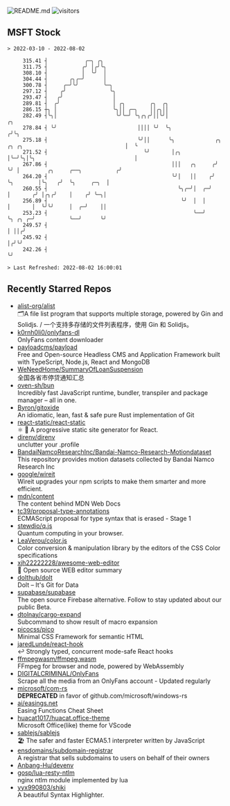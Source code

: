 ![README.md](https://github.com/Gerhut/Gerhut/workflows/README.md/badge.svg)
![visitors](https://visitors.vercel.app/Gerhut/Gerhut?token=8cf69d1f6813d272ef062726b6070c9be4ff72038cfe5a7ded7384a8da65d866)

## MSFT Stock

```
> 2022-03-10 - 2022-08-02

     315.41 ┤            ╭─╮ ╭╮                                                                                  
     311.75 ┤           ╭╯ │╭╯╰╮                                                                                 
     308.10 ┤           │  ╰╯  │                                                                                 
     304.44 ┤       ╭╮╭─╯      │                                                                                 
     300.78 ┤     ╭─╯╰╯        ╰─╮                                                                               
     297.12 ┤    ╭╯              ╰╮                                                                              
     293.47 ┤   ╭╯                │                                                                              
     289.81 ┤  ╭╯                 │ ╭╮        ╭╮  ╭╮                                                             
     286.15 ┼╮ │                  ╰╮││ ╭─╮    ││╭╮││                                                             
     282.49 ┤╰╮│                   ╰╯╰─╯ ╰╮╭╮╭╯││╰╯│                                                         ╭╮  
     278.84 ┤ ╰╯                          ││││ ╰╯  ╰╮                                                       ╭╯╰╮ 
     275.18 ┤                             ╰╯││      ╰╮             ╭╮ ╭╮ ╭╮                                 │  ╰ 
     271.52 ┤                               ╰╯       │╭╮           │╰─╯╰╮│╰╮                                │    
     267.86 ┤                                        │││   ╭╮     ╭╯    ╰╯ │         ╭╮     ╭──╮           ╭╯    
     264.20 ┤                                        ╰╯│   ││    ╭╯        ╰╮        │╰╮   ╭╯  ╰╮     ╭─╮  │     
     260.55 ┤                                          ╰╮╭─╯│  ╭─╯          │       ╭╯ │╭╮╭╯    │    ╭╯ ╰─╮│     
     256.89 ┤                                           ╰╯  │  │            │       │  ╰╯╰╯     │  ╭─╯    ││     
     253.23 ┤                                               ╰──╯            ╰╮ ╭╮ ╭─╯           ╰──╯      ╰╯     
     249.57 ┤                                                                │ ││╭╯                              
     245.92 ┤                                                                │╭╯╰╯                               
     242.26 ┤                                                                ╰╯                                  

> Last Refreshed: 2022-08-02 16:00:01
```

## Recently Starred Repos

- [alist-org/alist](https://github.com/alist-org/alist)  
  🗂️A file list program that supports multiple storage, powered by Gin and Solidjs. / 一个支持多存储的文件列表程序，使用 Gin 和 Solidjs。
- [k0rnh0li0/onlyfans-dl](https://github.com/k0rnh0li0/onlyfans-dl)  
  OnlyFans content downloader
- [payloadcms/payload](https://github.com/payloadcms/payload)  
  Free and Open-source Headless CMS and Application Framework built with TypeScript, Node.js, React and MongoDB
- [WeNeedHome/SummaryOfLoanSuspension](https://github.com/WeNeedHome/SummaryOfLoanSuspension)  
  全国各省市停贷通知汇总
- [oven-sh/bun](https://github.com/oven-sh/bun)  
  Incredibly fast JavaScript runtime, bundler, transpiler and package manager – all in one.
- [Byron/gitoxide](https://github.com/Byron/gitoxide)  
  An idiomatic, lean, fast & safe pure Rust implementation of Git
- [react-static/react-static](https://github.com/react-static/react-static)  
  ⚛️ 🚀 A progressive static site generator for React.
- [direnv/direnv](https://github.com/direnv/direnv)  
  unclutter your .profile
- [BandaiNamcoResearchInc/Bandai-Namco-Research-Motiondataset](https://github.com/BandaiNamcoResearchInc/Bandai-Namco-Research-Motiondataset)  
  This repository provides motion datasets collected by Bandai Namco Research Inc
- [google/wireit](https://github.com/google/wireit)  
  Wireit upgrades your npm scripts to make them smarter and more efficient.
- [mdn/content](https://github.com/mdn/content)  
  The content behind MDN Web Docs
- [tc39/proposal-type-annotations](https://github.com/tc39/proposal-type-annotations)  
  ECMAScript proposal for type syntax that is erased - Stage 1
- [stewdio/q.js](https://github.com/stewdio/q.js)  
  Quantum computing in your browser.
- [LeaVerou/color.js](https://github.com/LeaVerou/color.js)  
  Color conversion & manipulation library by the editors of the CSS Color specifications
- [xjh22222228/awesome-web-editor](https://github.com/xjh22222228/awesome-web-editor)  
  🔨  Open source WEB editor summary
- [dolthub/dolt](https://github.com/dolthub/dolt)  
  Dolt – It's Git for Data
- [supabase/supabase](https://github.com/supabase/supabase)  
  The open source Firebase alternative. Follow to stay updated about our public Beta.
- [dtolnay/cargo-expand](https://github.com/dtolnay/cargo-expand)  
  Subcommand to show result of macro expansion
- [picocss/pico](https://github.com/picocss/pico)  
  Minimal CSS Framework for semantic HTML
- [jaredLunde/react-hook](https://github.com/jaredLunde/react-hook)  
  ↩ Strongly typed, concurrent mode-safe React hooks
- [ffmpegwasm/ffmpeg.wasm](https://github.com/ffmpegwasm/ffmpeg.wasm)  
  FFmpeg for browser and node, powered by WebAssembly
- [DIGITALCRIMINAL/OnlyFans](https://github.com/DIGITALCRIMINAL/OnlyFans)  
  Scrape all the media from an OnlyFans account - Updated regularly
- [microsoft/com-rs](https://github.com/microsoft/com-rs)  
  **DEPRECATED** in favor of github.com/microsoft/windows-rs
- [ai/easings.net](https://github.com/ai/easings.net)  
  Easing Functions Cheat Sheet
- [huacat1017/huacat.office-theme](https://github.com/huacat1017/huacat.office-theme)  
  Microsoft Office(like) theme for VScode
- [sablejs/sablejs](https://github.com/sablejs/sablejs)  
  🏖️ The safer and faster ECMA5.1 interpreter written by JavaScript
- [ensdomains/subdomain-registrar](https://github.com/ensdomains/subdomain-registrar)  
  A registrar that sells subdomains to users on behalf of their owners
- [Anbang-Hu/devenv](https://github.com/Anbang-Hu/devenv)  
- [gosp/lua-resty-ntlm](https://github.com/gosp/lua-resty-ntlm)  
  nginx ntlm module implemented by lua
- [yyx990803/shiki](https://github.com/yyx990803/shiki)  
  A beautiful Syntax Highlighter.
